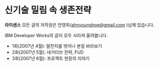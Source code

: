 # 신기술 밀림 속 생존전략

**라이센스** 모든 글의 저작권은 안영회(ahnyounghoe@gmail.com )님께 있습니다.

IBM Developer Works의 글이 모두 사라져 올려봅니다.

* 1회(2007년 4월): 말잔치를 벗어나 본질 바라보기
* 2회(2007년 5월): 네거티브 전략, FUD
* 3회(2007년 6월): 프로젝트 현장의 이야기
